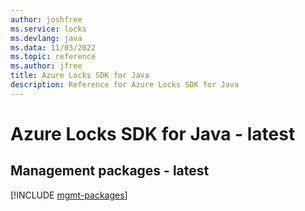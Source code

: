 ```yaml
---
author: joshfree
ms.service: locks
ms.devlang: java
ms.data: 11/03/2022
ms.topic: reference
ms.author: jfree
title: Azure Locks SDK for Java
description: Reference for Azure Locks SDK for Java
---
```

# Azure Locks SDK for Java - latest

## Management packages - latest
[!INCLUDE [mgmt-packages](locks-mgmt-index.md)]